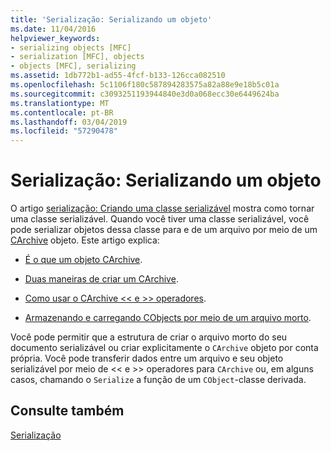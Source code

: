 ```yaml
---
title: 'Serialização: Serializando um objeto'
ms.date: 11/04/2016
helpviewer_keywords:
- serializing objects [MFC]
- serialization [MFC], objects
- objects [MFC], serializing
ms.assetid: 1db772b1-ad55-4fcf-b133-126cca082510
ms.openlocfilehash: 5c1106f180c587894283575a82a88e9e18b5c01a
ms.sourcegitcommit: c3093251193944840e3d0a068ecc30e6449624ba
ms.translationtype: MT
ms.contentlocale: pt-BR
ms.lasthandoff: 03/04/2019
ms.locfileid: "57290478"
---
```

# <a name="serialization-serializing-an-object"></a>Serialização: Serializando um objeto

O artigo [serialização: Criando uma classe serializável](../mfc/serialization-making-a-serializable-class.md) mostra como tornar uma classe serializável. Quando você tiver uma classe serializável, você pode serializar objetos dessa classe para e de um arquivo por meio de um [CArchive](../mfc/reference/carchive-class.md) objeto. Este artigo explica:

- [É o que um objeto CArchive](../mfc/what-is-a-carchive-object.md).

- [Duas maneiras de criar um CArchive](../mfc/two-ways-to-create-a-carchive-object.md).

- [Como usar o CArchive <\< e >> operadores](../mfc/using-the-carchive-output-and-input-operators.md).

- [Armazenando e carregando CObjects por meio de um arquivo morto](../mfc/storing-and-loading-cobjects-via-an-archive.md).

Você pode permitir que a estrutura de criar o arquivo morto do seu documento serializável ou criar explicitamente o `CArchive` objeto por conta própria. Você pode transferir dados entre um arquivo e seu objeto serializável por meio de <\< e >> operadores para `CArchive` ou, em alguns casos, chamando o `Serialize` a função de um `CObject`-classe derivada.

## <a name="see-also"></a>Consulte também

[Serialização](../mfc/serialization-in-mfc.md)
